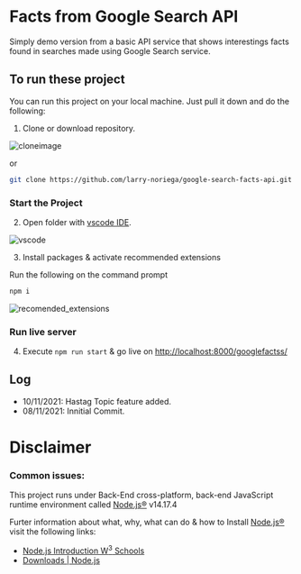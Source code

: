 # Facts from Google Search API
Simply demo version from a basic API service that shows interestings facts found in searches made using Google Search service.

 ## To run these project
 
 You can run this project on your local machine. Just pull it down and do the following:

1. Clone or download repository.

![cloneimage](https://github.com/larry-noriega/JS-Face_Detection/blob/master/assets/img/Clone.png?raw=true)

or

``` bash
git clone https://github.com/larry-noriega/google-search-facts-api.git
```
### Start the Project

2. Open folder with [vscode IDE](https://github.com/Microsoft/vscode/).

![vscode](https://user-images.githubusercontent.com/35271042/118224532-3842c400-b438-11eb-923d-a5f66fa6785a.png)

3. Install packages & activate recommended extensions

Run the following on the command prompt

```bash
npm i
```

![recomended_extensions](https://tattoocoder.com/content/images/2019/08/Screen-Shot-2019-08-14-at-2.53.11-PM.png)

### Run live server

4.  Execute `npm run start` & go live on [http://localhost:8000/googlefactss/](http://localhost:8000/googlefactss/)

## Log
- 10/11/2021: Hastag Topic feature added.
- 08/11/2021: Innitial Commit.
  
# Disclaimer

### Common issues:

This project runs under Back-End cross-platform, back-end JavaScript runtime environment called [Node.js®](https://nodejs.org) v14.17.4

Furter information about what, why, what can do & how to Install [Node.js®](https://nodejs.org) visit the following links:

- [Node.js Introduction W<sup>3</sup> Schools](https://www.w3schools.com/nodejs/nodejs_intro.asp)
- [Downloads | Node.js](https://nodejs.org/en/download/)
